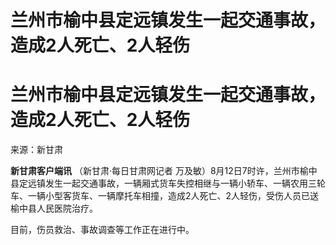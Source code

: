 # 兰州市榆中县定远镇发生一起交通事故，造成2人死亡、2人轻伤

# 兰州市榆中县定远镇发生一起交通事故，造成2人死亡、2人轻伤

来源：新甘肃

**新甘肃客户端讯** （新甘肃·每日甘肃网记者
万及敏）8月12日7时许，兰州市榆中县定远镇发生一起交通事故，一辆厢式货车失控相继与一辆小轿车、一辆农用三轮车、一辆小型客货车、一辆摩托车相撞，造成2人死亡、2人轻伤，受伤人员已送榆中县人民医院治疗。

目前，伤员救治、事故调查等工作正在进行中。

